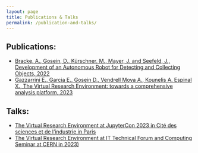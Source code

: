 ```yaml
---
layout: page
title: Publications & Talks
permalink: /publication-and-talks/
---
```


## Publications:

* [Bracke, A., Gosein, D., Kürschner, M., Mayer, J. and Seefeld, J., Development of an Autonomous Robot for Detecting and Collecting Objects, 2022](https://nbn-resolving.org/urn:nbn:de:bsz:953-opus-1006)
* [Gazzarrini E., Garcia E., Gosein D., Vendrell Moya A., Kounelis A. Espinal X., The Virtual Research Environment: towards a comprehensive analysis platform, 2023](https://doi.org/10.48550/arXiv.2305.10166)

## Talks:

* [The Virtual Research Environment at JupyterCon 2023 in Cité des sciences et de l’industrie in Paris](https://youtu.be/JGQpdivaNtI?t=1030)
* [The Virtual Research Environment at IT Technical Forum and Computing Seminar at CERN in 2023)](https://weblecture-player.web.cern.ch/?year=2023&id=1230107c0)

